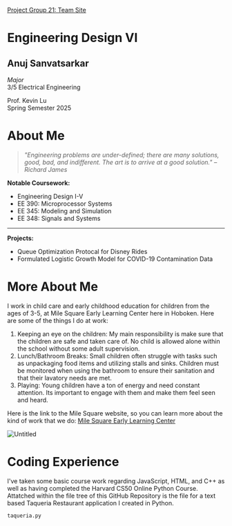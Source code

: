 [Project Group 21: Team Site](https://sites.google.com/stevens.edu/team-project-sitegroup21/home)
# Engineering Design VI
## Anuj Sanvatsarkar 

*Major* \
3/5 Electrical Engineering

Prof. Kevin Lu \
Spring Semester 2025

# About Me
> *"Engineering problems are under-defined; there are many solutions, good, bad, and indifferent. The art is to arrive at a good solution." – Richard James*

**Notable Coursework:**
- Engineering Design I-V
- EE 390: Microprocessor Systems
- EE 345: Modeling and Simulation
- EE 348: Signals and Systems
---
**Projects:**
- Queue Optimization Protocal for Disney Rides
- Formulated Logistic Growth Model for COVID-19 Contamination Data

# More About Me

I work in child care and early childhood education for children from the ages of 3-5, at Mile Square Early Learning Center here in Hoboken. Here are some of the things I do at work:

1. Keeping an eye on the children: My main responsibility is make sure that the children are safe and taken care of. No child is allowed alone within the school without some adult supervision.
2. Lunch/Bathroom Breaks: Small children often struggle with tasks such as unpackaging food items and utilizing stalls and sinks. Children must be monitored when using the bathroom to ensure their sanitation and that their lavatory needs are met.
3. Playing: Young children have a ton of energy and need constant attention. Its important to engage with them and make them feel seen and heard.

Here is the link to the Mile Square website, so you can learn more about the kind of work that we do: 
[Mile Square Early Learning Center](https://www.mselc1979.org/)

![Untitled](https://github.com/user-attachments/assets/ba868a34-6263-4bfd-8a1f-c26d02293b9a)

# Coding Experience 
I've taken some basic course work regarding JavaScript, HTML, and C++ as well as having completed the Harvard CS50 Online Python Course. Attatched within the file tree of this GitHub Repository is the file for a text based Taqueria Restaurant application I created in Python. 

`taqueria.py` 
  
  


